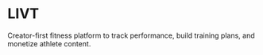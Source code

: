 # LIVT
Creator-first fitness platform to track performance, build training plans, and monetize athlete content.
